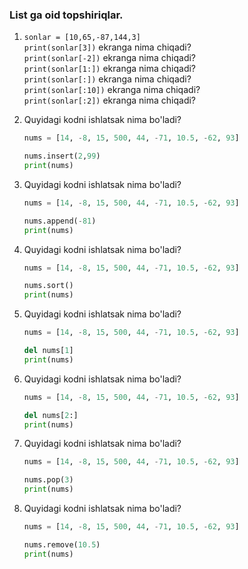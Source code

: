 ### List ga oid topshiriqlar.

1. `sonlar = [10,65,-87,144,3]` <br>
`print(sonlar[3])` ekranga nima chiqadi? <br>
`print(sonlar[-2])` ekranga nima chiqadi?<br>
`print(sonlar[1:])` ekranga nima chiqadi?<br>
`print(sonlar[:])` ekranga nima chiqadi?<br>
`print(sonlar[:10])` ekranga nima chiqadi?<br>
`print(sonlar[:2])` ekranga nima chiqadi?<br>

2. Quyidagi kodni ishlatsak nima bo'ladi?

    ```python
    nums = [14, -8, 15, 500, 44, -71, 10.5, -62, 93]
    
    nums.insert(2,99)
    print(nums)
    ```
3. Quyidagi kodni ishlatsak nima bo'ladi?

    ```python
    nums = [14, -8, 15, 500, 44, -71, 10.5, -62, 93]
    
    nums.append(-81)
    print(nums)
    ```
4. Quyidagi kodni ishlatsak nima bo'ladi?

    ```python
    nums = [14, -8, 15, 500, 44, -71, 10.5, -62, 93]
    
    nums.sort()
    print(nums)
    ```
   
5. Quyidagi kodni ishlatsak nima bo'ladi?
    ```python
    nums = [14, -8, 15, 500, 44, -71, 10.5, -62, 93]
    
    del nums[1]
    print(nums)
    ```
6. Quyidagi kodni ishlatsak nima bo'ladi?

    ```python
    nums = [14, -8, 15, 500, 44, -71, 10.5, -62, 93]
    
    del nums[2:]
    print(nums)
    ```
7. Quyidagi kodni ishlatsak nima bo'ladi?

    ```python
    nums = [14, -8, 15, 500, 44, -71, 10.5, -62, 93]
    
    nums.pop(3)
    print(nums)
    ```
8. Quyidagi kodni ishlatsak nima bo'ladi?

    ```python
    nums = [14, -8, 15, 500, 44, -71, 10.5, -62, 93]
    
    nums.remove(10.5)
    print(nums)
    ```

